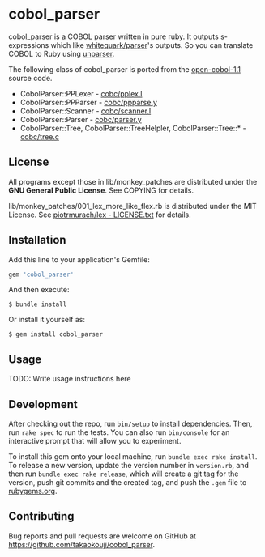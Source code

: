 # cobol_parser

cobol_parser is a COBOL parser written in pure ruby. It outputs s-expressions which like [whitequark/parser](https://github.com/whitequark/parser)'s outputs. So you can translate COBOL to Ruby using [unparser](https://github.com/mbj/unparser).

The following class of cobol_parser is ported from the [open-cobol-1.1](https://sourceforge.net/projects/gnucobol/files/open-cobol/1.1/) source code.

 - CobolParser::PPLexer - [cobc/pplex.l](https://sourceforge.net/p/gnucobol/code/HEAD/tree/tags/1.1_release_open-cobol/cobc/pplex.l)
 - CobolParser::PPParser - [cobc/ppparse.y](https://sourceforge.net/p/gnucobol/code/HEAD/tree/tags/1.1_release_open-cobol/cobc/ppparse.y)
 - CobolParser::Scanner - [cobc/scanner.l](https://sourceforge.net/p/gnucobol/code/HEAD/tree/tags/1.1_release_open-cobol/cobc/scanner.l)
 - CobolParser::Parser - [cobc/parser.y](https://sourceforge.net/p/gnucobol/code/HEAD/tree/tags/1.1_release_open-cobol/cobc/parser.y)
 - CobolParser::Tree, CobolParser::TreeHelpler, CobolParser::Tree::* - [cobc/tree.c](https://sourceforge.net/p/gnucobol/code/HEAD/tree/tags/1.1_release_open-cobol/cobc/tree.c)

## License

All programs except those in lib/monkey_patches are distributed under the **GNU General Public License**.  See COPYING for details.

lib/monkey_patches/001_lex_more_like_flex.rb is distributed under the MIT License.  See [piotrmurach/lex - LICENSE.txt](https://github.com/piotrmurach/lex/blob/868ed2a8c54656771e6b9614195f28b06ebc734b/LICENSE.txt) for details.

## Installation

Add this line to your application's Gemfile:

```ruby
gem 'cobol_parser'
```

And then execute:

    $ bundle install

Or install it yourself as:

    $ gem install cobol_parser

## Usage

TODO: Write usage instructions here

## Development

After checking out the repo, run `bin/setup` to install dependencies. Then, run `rake spec` to run the tests. You can also run `bin/console` for an interactive prompt that will allow you to experiment.

To install this gem onto your local machine, run `bundle exec rake install`. To release a new version, update the version number in `version.rb`, and then run `bundle exec rake release`, which will create a git tag for the version, push git commits and the created tag, and push the `.gem` file to [rubygems.org](https://rubygems.org).

## Contributing

Bug reports and pull requests are welcome on GitHub at https://github.com/takaokouji/cobol_parser.
